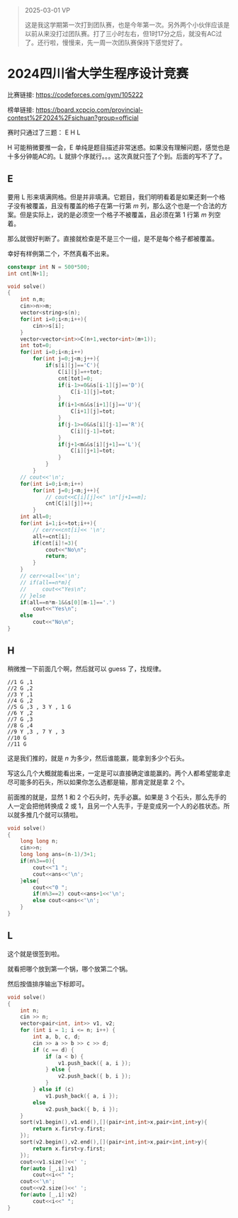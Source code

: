 > 2025-03-01 VP
>
> 这是我这学期第一次打到团队赛，也是今年第一次。另外两个小伙伴应该是以前从来没打过团队赛。打了三小时左右，但1时17分之后，就没有AC过了。还行啦，慢慢来，先一周一次团队赛保持下感觉好了。

# 2024四川省大学生程序设计竞赛

比赛链接: https://codeforces.com/gym/105222

榜单链接: https://board.xcpcio.com/provincial-contest%2F2024%2Fsichuan?group=official

赛时只通过了三题： E H L

H 可能稍微要推一会，E 单纯是题目描述非常迷惑。如果没有理解问题，感觉也是十多分钟能AC的。L 就排个序就行。。。这次真就只签了个到。后面的写不了了。

## E

要用 L 形来填满网格。但是并非填满。它题目，我们明明看着是如果还剩一个格子没有被覆盖，且没有覆盖的格子在第一行第 $m$ 列，那么这个也是一个合法的方案。但是实际上，说的是必须空一个格子不被覆盖，且必须在第  $1$ 行第 $m$ 列空着。

那么就很好判断了。直接就检查是不是三个一组，是不是每个格子都被覆盖。

幸好有样例第二个，不然真看不出来。

```cpp
constexpr int N = 500*500;
int cnt[N+1];

void solve()
{
    int n,m;
    cin>>n>>m;
    vector<string>s(n);
    for(int i=0;i<n;i++){
        cin>>s[i];
    }
    vector<vector<int>>C(n+1,vector<int>(m+1));
    int tot=0;
    for(int i=0;i<n;i++)
        for(int j=0;j<m;j++){
            if(s[i][j]=='C'){
                C[i][j]=++tot;
                cnt[tot]=0;
                if(i-1>=0&&s[i-1][j]=='D'){
                    C[i-1][j]=tot;
                }
                if(i+1<n&&s[i+1][j]=='U'){
                    C[i+1][j]=tot;
                }
                if(j-1>=0&&s[i][j-1]=='R'){
                    C[i][j-1]=tot;
                }
                if(j+1<m&&s[i][j+1]=='L'){
                    C[i][j+1]=tot;
                }
            }
        }
    // cout<<'\n';
    for(int i=0;i<n;i++)
        for(int j=0;j<m;j++){
            // cout<<C[i][j]<<" \n"[j+1==m];
            cnt[C[i][j]]++;
        }
    int all=0;
    for(int i=1;i<=tot;i++){
        // cerr<<cnt[i]<< '\n';
        all+=cnt[i];
        if(cnt[i]!=3){
            cout<<"No\n";
            return;
        }
    }
    // cerr<<all<<'\n';
    // if(all==n*m){
    //     cout<<"Yes\n";
    // }else 
    if(all==n*m-1&&s[0][m-1]=='.')
        cout<<"Yes\n";
    else
        cout<<"No\n";
}
```

## H

稍微推一下前面几个啊，然后就可以 guess 了，找规律。

```
//1 G ,1
//2 G ,2
//3 Y ,1
//4 G ,2
//5 G ,3 , 3 Y , 1 G
//6 Y ,2
//7 G ,3
//8 G ,4 
//9 Y ,3 , 7 Y , 3
//10 G
//11 G
```

这是我们推的，就是 $n$ 为多少，然后谁能赢，能拿到多少个石头。

写这么几个大概就能看出来，一定是可以直接确定谁能赢的。两个人都希望能拿走尽可能多的石头，所以如果你怎么选都是输，那肯定就是拿 2 个。

前面推的就是，显然 1 和 2 个石头时，先手必赢。如果是 3 个石头，那么先手的人一定会把他转换成 2 或 1，且另一个人先手，于是变成另一个人的必胜状态。所以就多推几个就可以猜啦。

```cpp
void solve()
{
    long long n;
    cin>>n;
    long long ans=(n-1)/3+1;
    if(n%3==0){
        cout<<"1 ";
        cout<<ans<<'\n';
    }else{
        cout<<"0 ";
        if(n%3==2) cout<<ans+1<<'\n';
        else cout<<ans<<'\n';
    }
}
```

## L

这个就是很签到啦。

就看把哪个放到第一个锅，哪个放第二个锅。

然后按值排序输出下标即可。

```cpp
void solve()
{
    int n;
    cin >> n;
    vector<pair<int, int>> v1, v2;
    for (int i = 1; i <= n; i++) {
        int a, b, c, d;
        cin >> a >> b >> c >> d;
        if (c == d) {
            if (a < b) {
                v1.push_back({ a, i });
            } else {
                v2.push_back({ b, i });
            }
        } else if (c)
            v1.push_back({ a, i });
        else
            v2.push_back({ b, i });
    }
    sort(v1.begin(),v1.end(),[](pair<int,int>x,pair<int,int>y){
        return x.first<y.first;
    });
    sort(v2.begin(),v2.end(),[](pair<int,int>x,pair<int,int>y){
        return x.first<y.first;
    });
    cout<<v1.size()<<' ';
    for(auto [_,i]:v1)
        cout<<i<<" ";
    cout<<'\n';
    cout<<v2.size()<<' ';
    for(auto [_,i]:v2)
        cout<<i<<" ";
}
```

